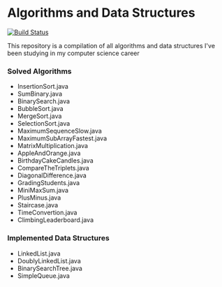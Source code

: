 # Algorithms and Data Structures

[![Build Status](https://travis-ci.org/joemccann/dillinger.svg?branch=master)](#)

This repository is a compilation of all algorithms and data structures I've been studying in my computer science career

### Solved Algorithms
  - InsertionSort.java
  - SumBinary.java
  - BinarySearch.java
  - BubbleSort.java
  - MergeSort.java
  - SelectionSort.java
  - MaximumSequenceSlow.java
  - MaximumSubArrayFastest.java
  - MatrixMultiplication.java
  - AppleAndOrange.java
  - BirthdayCakeCandles.java
  - CompareTheTriplets.java
  - DiagonalDifference.java
  - GradingStudents.java
  - MiniMaxSum.java
  - PlusMinus.java
  - Staircase.java
  - TimeConvertion.java
  - ClimbingLeaderboard.java



### Implemented Data Structures

 - LinkedList.java
 - DoublyLinkedList.java
 - BinarySearchTree.java
 - SimpleQueue.java

